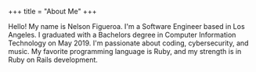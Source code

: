 +++
title = "About Me"
+++

Hello! My name is Nelson Figueroa. I'm a Software Engineer based in Los Angeles. I graduated with a Bachelors degree in Computer Information Technology on May 2019. I'm passionate about coding, cybersecurity, and music. My favorite programming language is Ruby, and my strength is in Ruby on Rails development.

